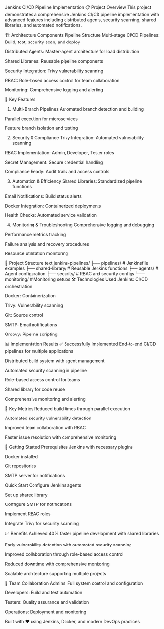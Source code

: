 Jenkins CI/CD Pipeline Implementation
📋 Project Overview
This project demonstrates a comprehensive Jenkins CI/CD pipeline implementation with advanced features including distributed agents, security scanning, shared libraries, and automated notifications.

🏗️ Architecture Components
Pipeline Structure
Multi-stage CI/CD Pipelines: Build, test, security scan, and deploy

Distributed Agents: Master-agent architecture for load distribution

Shared Libraries: Reusable pipeline components

Security Integration: Trivy vulnerability scanning

RBAC: Role-based access control for team collaboration

Monitoring: Comprehensive logging and alerting

🚀 Key Features
1. Multi-Branch Pipelines
Automated branch detection and building

Parallel execution for microservices

Feature branch isolation and testing

2. Security & Compliance
Trivy Integration: Automated vulnerability scanning

RBAC Implementation: Admin, Developer, Tester roles

Secret Management: Secure credential handling

Compliance Ready: Audit trails and access controls

3. Automation & Efficiency
Shared Libraries: Standardized pipeline functions

Email Notifications: Build status alerts

Docker Integration: Containerized deployments

Health Checks: Automated service validation

4. Monitoring & Troubleshooting
Comprehensive logging and debugging

Performance metrics tracking

Failure analysis and recovery procedures

Resource utilization monitoring

📁 Project Structure
text
jenkins-pipelines/
├── pipelines/           # Jenkinsfile examples
├── shared-library/      # Reusable Jenkins functions
├── agents/             # Agent configuration
├── security/           # RBAC and security configs
└── monitoring/         # Monitoring setups
🛠️ Technologies Used
Jenkins: CI/CD orchestration

Docker: Containerization

Trivy: Vulnerability scanning

Git: Source control

SMTP: Email notifications

Groovy: Pipeline scripting

📊 Implementation Results
✅ Successfully Implemented
End-to-end CI/CD pipelines for multiple applications

Distributed build system with agent management

Automated security scanning in pipeline

Role-based access control for teams

Shared library for code reuse

Comprehensive monitoring and alerting

🎯 Key Metrics
Reduced build times through parallel execution

Automated security vulnerability detection

Improved team collaboration with RBAC

Faster issue resolution with comprehensive monitoring

🔧 Getting Started
Prerequisites
Jenkins with necessary plugins

Docker installed

Git repositories

SMTP server for notifications

Quick Start
Configure Jenkins agents

Set up shared library

Configure SMTP for notifications

Implement RBAC roles

Integrate Trivy for security scanning

📈 Benefits Achieved
40% faster pipeline development with shared libraries

Early vulnerability detection with automated security scanning

Improved collaboration through role-based access control

Reduced downtime with comprehensive monitoring

Scalable architecture supporting multiple projects

🤝 Team Collaboration
Admins: Full system control and configuration

Developers: Build and test automation

Testers: Quality assurance and validation

Operations: Deployment and monitoring

Built with ❤️ using Jenkins, Docker, and modern DevOps practices

